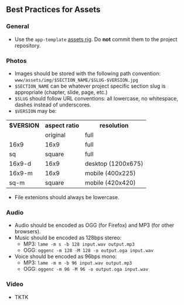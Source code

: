 ## Best Practices for Assets

### General

* Use the `app-template` [assets rig](https://github.com/nprapps/app-template/blob/master/PROJECT_README.md#save-media-assets). Do **not** commit them to the project repository.  

### Photos

* Images should be stored with the following path convention: `www/assets/img/$SECTION_NAME/$SLUG-$VERSION.jpg`
* `$SECTION_NAME` can be whatever project specific section slug is appropriate (chapter, slide, page, etc.)
* `$SLUG` should follow URL conventions: all lowercase, no whitespace, dashes instead of underscores.
* `$VERSION` may be:

<table>
  <tr><th>$VERSION</th><th>aspect ratio</th><th>resolution</th></tr>
  <tr><td></td><td>original</td><td>full</td></tr>
  <tr><td>16x9</td><td>16x9</td><td>full</td></tr>
  <tr><td>sq</td><td>square</td><td>full</td></tr>
  <tr><td>16x9-d</td><td>16x9</td><td>desktop (1200x675)</td></tr>
  <tr><td>16x9-m</td><td>16x9</td><td>mobile (400x225)</td></tr>
  <tr><td>sq-m</td><td>square</td><td>mobile (420x420)</td></tr>
</table>  

* File extenions should always be lowercase.

### Audio

* Audio should be encoded as OGG (for Firefox) and MP3 (for other browsers).
* Music should be encoded as 128bps stereo:
    * MP3: `lame -m s -b 128 input.wav output.mp3`
    * OGG: `oggenc -m 128 -M 128 -o output.oga input.wav`
* Voice should be encoded as 96bps mono:
    * MP3: `lame -m m -b 96 input.wav output.mp3`
    * OGG: `oggenc -m 96 -M 96 -o output.oga input.wav`

### Video

* TKTK
